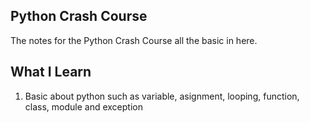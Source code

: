 ## Python Crash Course
The notes for the Python Crash Course all the basic in here. 

## What I Learn
1. Basic about python such as variable, asignment, looping, function, class, module and exception

